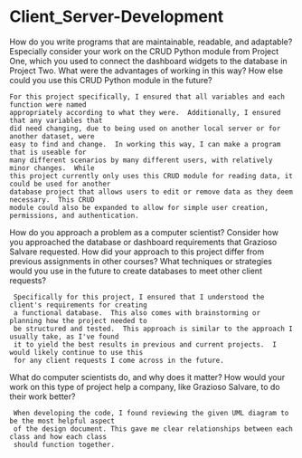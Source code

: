 # Client_Server-Development
  How do you write programs that are maintainable, readable, and adaptable? Especially consider your work on the CRUD Python module from Project One, which     you used to connect the dashboard widgets to the database in Project Two. What were the advantages of working in this way? How else could you use this CRUD   Python module in the future?
    
    For this project specifically, I ensured that all variables and each function were named
    appropriately according to what they were.  Additionally, I ensured that any variables that
    did need changing, due to being used on another local server or for another dataset, were
    easy to find and change.  In working this way, I can make a program that is useable for
    many different scenarios by many different users, with relatively minor changes.  While
    this project currently only uses this CRUD module for reading data, it could be used for another
    database project that allows users to edit or remove data as they deem necessary.  This CRUD
    module could also be expanded to allow for simple user creation, permissions, and authentication.
  
  How do you approach a problem as a computer scientist? Consider how you approached the database or dashboard requirements that Grazioso Salvare requested.   How did your approach to this project differ from previous assignments in other courses? What techniques or strategies would you use in the future to         create databases to meet other client requests?
  
     Specifically for this project, I ensured that I understood the client's requirements for creating
     a functional database.  This also comes with brainstorming or planning how the project needed to
     be structured and tested.  This approach is similar to the approach I usually take, as I've found
     it to yield the best results in previous and current projects.  I would likely continue to use this
     for any client requests I come across in the future.
     
  What do computer scientists do, and why does it matter? How would your work on this type of project help a company, like Grazioso Salvare, to do their work   better?
  
     When developing the code, I found reviewing the given UML diagram to be the most helpful aspect
     of the design document. This gave me clear relationships between each class and how each class 
     should function together.
  
